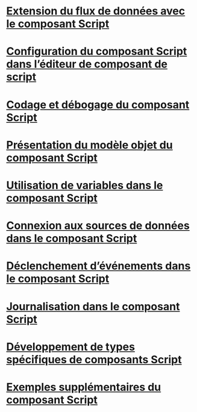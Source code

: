# [Extension du flux de données avec le composant Script](extending-the-data-flow-with-the-script-component.md)
# [Configuration du composant Script dans l’éditeur de composant de script](configuring-the-script-component-in-the-script-component-editor.md)
# [Codage et débogage du composant Script](coding-and-debugging-the-script-component.md)
# [Présentation du modèle objet du composant Script](understanding-the-script-component-object-model.md)
# [Utilisation de variables dans le composant Script](using-variables-in-the-script-component.md)
# [Connexion aux sources de données dans le composant Script](connecting-to-data-sources-in-the-script-component.md)
# [Déclenchement d’événements dans le composant Script](raising-events-in-the-script-component.md)
# [Journalisation dans le composant Script](logging-in-the-script-component.md)
# [Développement de types spécifiques de composants Script](../../extending-packages-scripting-data-flow-script-component-types/developing-specific-types-of-script-components.md)
# [Exemples supplémentaires du composant Script](../../extending-packages-scripting-data-flow-script-component-examples/additional-script-component-examples.md)
